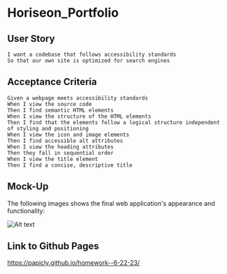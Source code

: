 # Horiseon_Portfolio

## User Story

```
I want a codebase that follows accessibility standards
So that our own site is optimized for search engines
```

## Acceptance Criteria

```
Given a webpage meets accessibility standards
When I view the source code
Then I find semantic HTML elements
When I view the structure of the HTML elements
Then I find that the elements follow a logical structure independent of styling and positioning
When I view the icon and image elements
Then I find accessible alt attributes
When I view the heading attributes
Then they fall in sequential order
When I view the title element
Then I find a concise, descriptive title
```

## Mock-Up

The following images shows the final web application's appearance and functionality:

![Alt text](assets/01-html-css-git-homework-demo.png)

## Link to Github Pages
https://papicly.github.io/homework--6-22-23/
